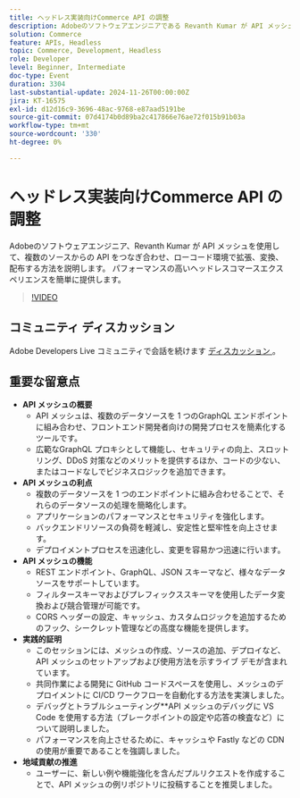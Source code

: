 ```yaml
---
title: ヘッドレス実装向けCommerce API の調整
description: Adobeのソフトウェアエンジニアである Revanth Kumar が API メッシュを使用して、複数のデータソースを統合および管理し、セキュリティ、パフォーマンス、開発の簡略化などのメリットを得て、高パフォーマンスのヘッドレスコマースエクスペリエンスを実現する方法を説明します。
solution: Commerce
feature: APIs, Headless
topic: Commerce, Development, Headless
role: Developer
level: Beginner, Intermediate
doc-type: Event
duration: 3304
last-substantial-update: 2024-11-26T00:00:00Z
jira: KT-16575
exl-id: d12d16c9-3696-48ac-9768-e87aad5191be
source-git-commit: 07d4174b0d89ba2c417866e76ae72f015b91b03a
workflow-type: tm+mt
source-wordcount: '330'
ht-degree: 0%

---
```


# ヘッドレス実装向けCommerce API の調整

Adobeのソフトウェアエンジニア、Revanth Kumar が API メッシュを使用して、複数のソースからの API をつなぎ合わせ、ローコード環境で拡張、変換、配布する方法を説明します。 パフォーマンスの高いヘッドレスコマースエクスペリエンスを簡単に提供します。

>[!VIDEO](https://video.tv.adobe.com/v/3440402/?learn=on&enablevpops)

## コミュニティ ディスカッション

Adobe Developers Live コミュニティで会話を続けます [ ディスカッション ](https://adobe.ly/40IDxO9)。

## 重要な留意点

* **API メッシュの概要**
   * API メッシュは、複数のデータソースを 1 つのGraphQL エンドポイントに組み合わせ、フロントエンド開発者向けの開発プロセスを簡素化するツールです。
   * 広範なGraphQL プロキシとして機能し、セキュリティの向上、スロットリング、DDoS 対策などのメリットを提供するほか、コードの少ない、またはコードなしでビジネスロジックを追加できます。
* **API メッシュの利点**
   * 複数のデータソースを 1 つのエンドポイントに組み合わせることで、それらのデータソースの処理を簡略化します。
   * アプリケーションのパフォーマンスとセキュリティを強化します。
   * バックエンドリソースの負荷を軽減し、安定性と堅牢性を向上させます。
   * デプロイメントプロセスを迅速化し、変更を容易かつ迅速に行います。
* **API メッシュの機能**
   * REST エンドポイント、GraphQL、JSON スキーマなど、様々なデータソースをサポートしています。
   * フィルタースキーマおよびプレフィックススキーマを使用したデータ変換および競合管理が可能です。
   * CORS ヘッダーの設定、キャッシュ、カスタムロジックを追加するためのフック、シークレット管理などの高度な機能を提供します。
* **実践的証明**
   * このセッションには、メッシュの作成、ソースの追加、デプロイなど、API メッシュのセットアップおよび使用方法を示すライブ デモが含まれています。
   * 共同作業による開発に GitHub コードスペースを使用し、メッシュのデプロイメントに CI/CD ワークフローを自動化する方法を実演しました。
   * デバッグとトラブルシューティング**API メッシュのデバッグに VS Code を使用する方法（ブレークポイントの設定や応答の検査など）について説明しました。
   * パフォーマンスを向上させるために、キャッシュや Fastly などの CDN の使用が重要であることを強調しました。
* **地域貢献の推進**
   * ユーザーに、新しい例や機能強化を含んだプルリクエストを作成することで、API メッシュの例リポジトリに投稿することを推奨しました。
